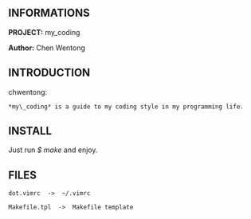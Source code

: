 INFORMATIONS
------------
**PROJECT:** my\_coding

**Author:** Chen Wentong

INTRODUCTION
------------
chwentong:

    *my\_coding* is a guide to my coding style in my programming life.

INSTALL
-------
Just run *$ make* and enjoy.

FILES
-----
    dot.vimrc  ->  ~/.vimrc

    Makefile.tpl  ->  Makefile template
